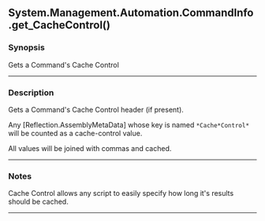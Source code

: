 System.Management.Automation.CommandInfo.get_CacheControl()
-----------------------------------------------------------

### Synopsis
Gets a Command's Cache Control

---

### Description

Gets a Command's Cache Control header (if present).

Any [Reflection.AssemblyMetaData] whose key is named `*Cache*Control*` will be counted as a cache-control value.

All values will be joined with commas and cached.

---

### Notes
Cache Control allows any script to easily specify how long it's results should be cached.

---
